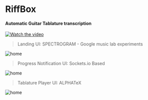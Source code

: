 # RiffBox
#### Automatic Guitar Tablature transcription

[![Watch the video](https://i.imgur.com/vKb2F1B.png)](https://youtu.be/vt5fpE0bzSY)


>Landing UI: SPECTROGRAM - Google music lab experiments

![home](https://raw.githubusercontent.com/mullifiers/riffbox/master/.idea/Screenshot%20(6).png)
      
>Progress Notification UI: Sockets.io Based 

![home](https://raw.githubusercontent.com/mullifiers/riffbox/master/.idea/Screenshot%20(7).png)

>Tablature Player UI: ALPHATeX

![home](https://raw.githubusercontent.com/mullifiers/riffbox/master/.idea/Screenshot%20(8).png)
